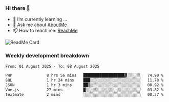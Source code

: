 ### Hi there 👋

- 🌱 I’m currently learning ...
- 💬 Ask me about [AboutMe](https://www.itzcy.com/about)
- 📫 How to reach me: [ReachMe](https://www.itzcy.com/about)

![ReadMe Card](https://github-readme-stats-ten-gilt.vercel.app/api?username=SuperChenYun&show_icons=true&title_color=fff&icon_color=79ff97&text_color=9f9f9f&bg_color=151515&hide_border=true)

### Weekly development breakdown
<!--START_SECTION:waka-->

```txt
From: 01 August 2025 - To: 08 August 2025

PHP               8 hrs 56 mins   ██████████████████▓░░░░░░   74.90 %
SQL               1 hr 24 mins    ███░░░░░░░░░░░░░░░░░░░░░░   11.78 %
JSON              1 hr 3 mins     ██▒░░░░░░░░░░░░░░░░░░░░░░   08.92 %
Vue.js            27 mins         █░░░░░░░░░░░░░░░░░░░░░░░░   03.82 %
textmate          2 mins          ░░░░░░░░░░░░░░░░░░░░░░░░░   00.37 %
```

<!--END_SECTION:waka-->
